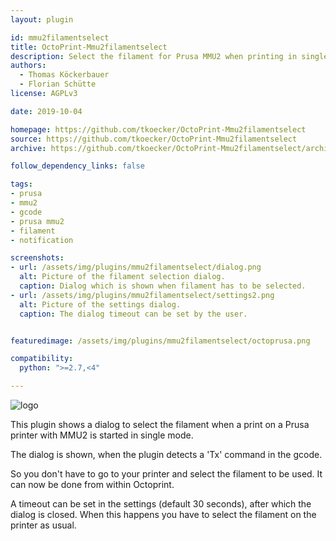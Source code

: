 ```yaml
---
layout: plugin

id: mmu2filamentselect
title: OctoPrint-Mmu2filamentselect
description: Select the filament for Prusa MMU2 when printing in single mode.
authors: 
  - Thomas Köckerbauer
  - Florian Schütte
license: AGPLv3

date: 2019-10-04

homepage: https://github.com/tkoecker/OctoPrint-Mmu2filamentselect
source: https://github.com/tkoecker/OctoPrint-Mmu2filamentselect
archive: https://github.com/tkoecker/OctoPrint-Mmu2filamentselect/archive/master.zip

follow_dependency_links: false

tags:
- prusa
- mmu2
- gcode
- prusa mmu2
- filament
- notification

screenshots:
- url: /assets/img/plugins/mmu2filamentselect/dialog.png
  alt: Picture of the filament selection dialog.
  caption: Dialog which is shown when filament has to be selected.
- url: /assets/img/plugins/mmu2filamentselect/settings2.png
  alt: Picture of the settings dialog.
  caption: The dialog timeout can be set by the user.


featuredimage: /assets/img/plugins/mmu2filamentselect/octoprusa.png

compatibility:
  python: ">=2.7,<4"

---
```


![logo](/assets/img/plugins/mmu2filamentselect/octoprusa.png)

This plugin shows a dialog to select the filament when a print on a Prusa printer with MMU2 is started in single mode.

The dialog is shown, when the plugin detects a 'Tx' command in the gcode.

So you don't have to go to your printer and select the filament to be used. It can now be done from within Octoprint.

A timeout can be set in the settings (default 30 seconds), after which the dialog is closed. When this happens you have to select the filament on the printer as usual.

